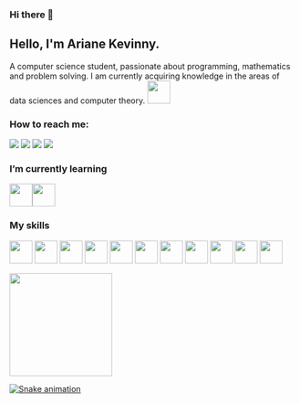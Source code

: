 ### Hi there 👋

<!--
**ArianeKevinny/ArianeKevinny** is a ✨ _special_ ✨ repository because its `README.md` (this file) appears on your GitHub profile.

Here are some ideas to get you started:

- 🔭 I’m currently working on ...
- 🌱 I’m currently learning ...
- 👯 I’m looking to collaborate on ...
- 🤔 I’m looking for help with ...
- 💬 Ask me about ...
- 📫 How to reach me: ...
- 😄 Pronouns: ...
- ⚡ Fun fact: ...
-->

## Hello, I'm Ariane Kevinny. 
A computer science student, passionate about programming, mathematics and problem solving. I am currently acquiring knowledge in the areas of data sciences and computer theory.
<img loading="lazy" src="/img/monkey-computer-not-working.gif" width="40" height="40"/>

### How to reach me:
<div>
<a href="https://instagram.com/arianekevinny" target="_blank"><img loading="lazy" src="https://img.shields.io/badge/-Instagram-%23E4405F?style=for-the-badge&logo=instagram&logoColor=white" target="_blank"></a>
<a href="https://leetcode.com/arianekevinny" target="_blank"><img loading="lazy" src="https://img.shields.io/badge/Leetcode-%23E4405F?style=for-the-badge&logo=leetcode&logoColor=white" target="_blank"></a>
<a href = "mailto:contato@arianekevinny"><img loading="lazy" src="https://img.shields.io/badge/Gmail-D14836?style=for-the-badge&logo=gmail&logoColor=white" target="_blank"></a>
<a href="https://www.linkedin.com/in/ariane-kevinny" target="_blank"><img loading="lazy" src="https://img.shields.io/badge/-LinkedIn-%230077B5?style=for-the-badge&logo=linkedin&logoColor=white" target="_blank"></a>   
</div>

### I’m currently learning
<img loading="lazy" src="/img/scikit-learn" width="40" height="40"/><img loading="lazy" src="/img/OpenGL" width="40" height="40"/>

### My skills
<img loading="lazy" src="https://www.vectorlogo.zone/logos/git-scm/git-scm-icon.svg" width="40" height="40"/>   <img loading="lazy" src="https://icongr.am/devicon/c-original.svg?size=128&color=currentColor" width="40" height="40"/>   <img loading="lazy" src="https://icongr.am/devicon/cplusplus-original.svg?size=128&color=currentColor" width="40" height="40"/>   <img loading="lazy" src="https://icongr.am/devicon/html5-original.svg?size=128&color=currentColor" width="40" height="40"/>   <img loading="lazy" src="https://icongr.am/devicon/python-original.svg?size=128&color=currentColor" width="40" height="40"/>   <img loading="lazy" src="https://icongr.am/devicon/php-original.svg?size=128&color=currentColor" width="40" height="40"/>   <img loading="lazy" src="https://icongr.am/devicon/npm-original-wordmark.svg?size=128&color=currentColor" width="40" height="40"/>   <img loading="lazy" src="https://icongr.am/devicon/mysql-plain-wordmark.svg?size=128&color=currentColor" width="40" height="40"/>   <img loading="lazy" src="https://icongr.am/devicon/nodejs-original-wordmark.svg?size=128&color=currentColor" width="40" height="40"/>   <img loading="lazy" src="https://icongr.am/devicon/typescript-original.svg?size=128&color=currentColor" width="40" height="40"/>   <img loading="lazy" src="https://icongr.am/devicon/react-original.svg?size=128&color=currentColor" width="40" height="40"/>

<div>
<a href="https://github.com/ArianeKevinny">
<img loading="lazy" height="180em" src="https://github-readme-stats.vercel.app/api/top-langs/?username=ArianeKevinny&layout=compact&langs_count=7&theme=dracula"/>
</div>

![Snake animation](https://github.com/ArianeKevinny/ArianeKevinny/blob/output/github-contribution-grid-snake.svg)

